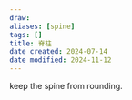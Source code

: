 ```yaml
---
draw:
aliases: [spine]
tags: []
title: 脊柱
date created: 2024-07-14
date modified: 2024-11-12
---
```


keep the spine from rounding.
